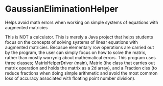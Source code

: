 # GaussianEliminationHelper
Helps avoid math errors when working on simple systems of equations with augmented matricies

This is NOT a calculator. This is merely a Java project that helps students focus on the concepts of solving systems of linear equations with augmented matricies. Becasue elementary row operations are carried out by the program, the user can simply focus on how to solve the matrix, rather than mostly worrynig about mathematical errors. This program uses three classes; MatrixHelperDriver (main), Matrix (the class that carries out matrix operation and holds the matrix as a 2d array), and a Fraction clss (to reduce fractions when doing simple arithmetic and avoid the most common loss of accuracy associated with floating point number division).
